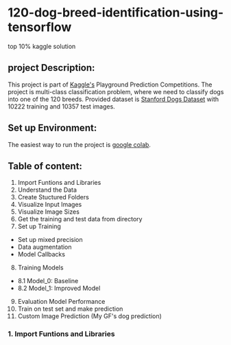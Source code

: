 # 120-dog-breed-identification-using-tensorflow
top 10% kaggle solution

## project Description:
This project is part of   [Kaggle's](https://www.kaggle.com/c/dog-breed-identification) Playground Prediction Competitions. The project is multi-class classification problem, where we need to classify dogs into one of the 120 breeds. Provided dataset is  [Stanford Dogs Dataset](http://vision.stanford.edu/aditya86/ImageNetDogs/) with 10222 training and 10357 test images.

## Set up Environment:
The easiest way to run the project is [google colab](https://colab.research.google.com/notebooks/intro.ipynb?utm_source=scs-index#recent=true).


## Table of content:
1. Import Funtions and Libraries
2. Understand the Data
3. Create Stuctured Folders
4. Visualize Input Images
5. Visualize Image Sizes
6. Get the training and test data from directory
7. Set up Training
- Set up mixed precision
- Data augmentation
- Model Callbacks
8. Training Models
- 8.1 Model_0: Baseline
- 8.2 Model_1: Improved Model
9. Evaluation Model Performance
10. Train on test set and make prediction
11. Custom Image Prediction (My GF's dog prediction)




### 1. Import Funtions and Libraries

